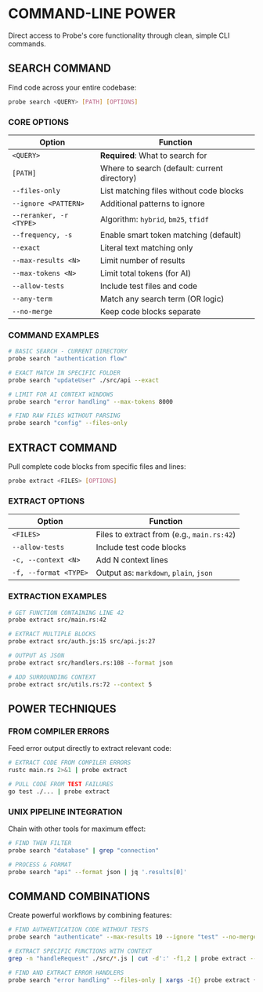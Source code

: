 # COMMAND-LINE POWER

Direct access to Probe's core functionality through clean, simple CLI commands.

## SEARCH COMMAND

Find code across your entire codebase:

```bash
probe search <QUERY> [PATH] [OPTIONS]
```

### CORE OPTIONS

| Option | Function |
|--------|----------|
| `<QUERY>` | **Required**: What to search for |
| `[PATH]` | Where to search (default: current directory) |
| `--files-only` | List matching files without code blocks |
| `--ignore <PATTERN>` | Additional patterns to ignore |
| `--reranker, -r <TYPE>` | Algorithm: `hybrid`, `bm25`, `tfidf` |
| `--frequency, -s` | Enable smart token matching (default) |
| `--exact` | Literal text matching only |
| `--max-results <N>` | Limit number of results |
| `--max-tokens <N>` | Limit total tokens (for AI) |
| `--allow-tests` | Include test files and code |
| `--any-term` | Match any search term (OR logic) |
| `--no-merge` | Keep code blocks separate |

### COMMAND EXAMPLES

```bash
# BASIC SEARCH - CURRENT DIRECTORY
probe search "authentication flow"

# EXACT MATCH IN SPECIFIC FOLDER
probe search "updateUser" ./src/api --exact

# LIMIT FOR AI CONTEXT WINDOWS
probe search "error handling" --max-tokens 8000

# FIND RAW FILES WITHOUT PARSING
probe search "config" --files-only
```

## EXTRACT COMMAND

Pull complete code blocks from specific files and lines:

```bash
probe extract <FILES> [OPTIONS]
```

### EXTRACT OPTIONS

| Option | Function |
|--------|----------|
| `<FILES>` | Files to extract from (e.g., `main.rs:42`) |
| `--allow-tests` | Include test code blocks |
| `-c, --context <N>` | Add N context lines |
| `-f, --format <TYPE>` | Output as: `markdown`, `plain`, `json` |

### EXTRACTION EXAMPLES

```bash
# GET FUNCTION CONTAINING LINE 42
probe extract src/main.rs:42

# EXTRACT MULTIPLE BLOCKS
probe extract src/auth.js:15 src/api.js:27

# OUTPUT AS JSON
probe extract src/handlers.rs:108 --format json

# ADD SURROUNDING CONTEXT
probe extract src/utils.rs:72 --context 5
```

## POWER TECHNIQUES

### FROM COMPILER ERRORS

Feed error output directly to extract relevant code:

```bash
# EXTRACT CODE FROM COMPILER ERRORS
rustc main.rs 2>&1 | probe extract

# PULL CODE FROM TEST FAILURES 
go test ./... | probe extract
```

### UNIX PIPELINE INTEGRATION

Chain with other tools for maximum effect:

```bash
# FIND THEN FILTER 
probe search "database" | grep "connection"

# PROCESS & FORMAT
probe search "api" --format json | jq '.results[0]'
```

## COMMAND COMBINATIONS

Create powerful workflows by combining features:

```bash
# FIND AUTHENTICATION CODE WITHOUT TESTS
probe search "authenticate" --max-results 10 --ignore "test" --no-merge

# EXTRACT SPECIFIC FUNCTIONS WITH CONTEXT
grep -n "handleRequest" ./src/*.js | cut -d':' -f1,2 | probe extract --context 3

# FIND AND EXTRACT ERROR HANDLERS
probe search "error handling" --files-only | xargs -I{} probe extract {} --format markdown
```
